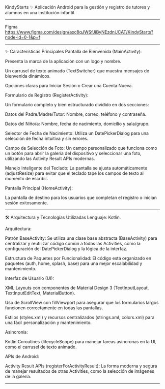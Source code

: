 KindyStarts ✨ Aplicación Android para la gestión y registro de tutores y alumnos en una institución infantil.

---

Figma
https://www.figma.com/design/axc8qJWSfJiByNEzdnUCAT/KindyStarts?node-id=0-1&p=f

---

✨ Características Principales
Pantalla de Bienvenida (MainActivity):

Presenta la marca de la aplicación con un logo y nombre.

Un carrusel de texto animado (TextSwitcher) que muestra mensajes de bienvenida dinámicos.

Opciones claras para Iniciar Sesión o Crear una Cuenta Nueva.

Formulario de Registro (RegisterActivity):

Un formulario completo y bien estructurado dividido en dos secciones:

Datos del Padre/Madre/Tutor: Nombre, correo, teléfono y contraseña.

Datos del Niño/a: Nombre, fecha de nacimiento, domicilio y sala/grupo.

Selector de Fecha de Nacimiento: Utiliza un DatePickerDialog para una selección de fecha intuitiva y sin errores.

Campo de Selección de Foto: Un campo personalizado que funciona como un botón para abrir la galería del dispositivo y seleccionar una foto, utilizando las Activity Result APIs modernas.

Manejo Inteligente del Teclado: La pantalla se ajusta automáticamente (adjustResize) para evitar que el teclado tape los campos de texto al momento de escribir.

Pantalla Principal (HomeActivity):

La pantalla de destino para los usuarios que completan el registro o inician sesión exitosamente.

---

🛠️ Arquitectura y Tecnologías Utilizadas
Lenguaje: Kotlin.

Arquitectura:

Patrón BaseActivity: Se utiliza una clase base abstracta (BaseActivity) para centralizar y reutilizar código común a todas las Activities, como la configuración del DatePickerDialog y la lógica de la interfaz.

Estructura de Paquetes por Funcionalidad: El código está organizado en paquetes (auth, home, splash, base) para una mejor escalabilidad y mantenimiento.

Interfaz de Usuario (UI):

XML Layouts con componentes de Material Design 3 (TextInputLayout, TextInputEditText, MaterialButton).

Uso de ScrollView con fillViewport para asegurar que los formularios largos funcionen correctamente en todas las pantallas.

Estilos (styles.xml) y recursos centralizados (strings.xml, colors.xml) para una fácil personalización y mantenimiento.

Asincronía:

Kotlin Coroutines (lifecycleScope) para manejar tareas asíncronas en la UI, como el carrusel de texto animado.

APIs de Android:

Activity Result APIs (registerForActivityResult): La forma moderna y segura de manejar resultados de otras Activities, como la selección de imágenes de la galería.

---
